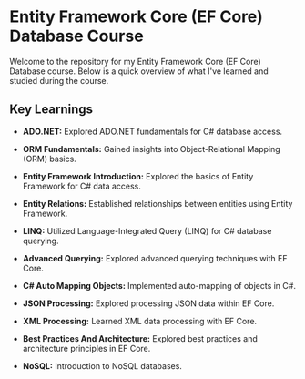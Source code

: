 # Entity Framework Core (EF Core) Database Course

Welcome to the repository for my Entity Framework Core (EF Core) Database course. Below is a quick overview of what I've learned and studied during the course.

## Key Learnings

- **ADO.NET:** Explored ADO.NET fundamentals for C# database access.

- **ORM Fundamentals:** Gained insights into Object-Relational Mapping (ORM) basics.

- **Entity Framework Introduction:** Explored the basics of Entity Framework for C# data access.

- **Entity Relations:** Established relationships between entities using Entity Framework.

- **LINQ:** Utilized Language-Integrated Query (LINQ) for C# database querying.

- **Advanced Querying:** Explored advanced querying techniques with EF Core.

- **C# Auto Mapping Objects:** Implemented auto-mapping of objects in C#.

- **JSON Processing:** Explored processing JSON data within EF Core.

- **XML Processing:** Learned XML data processing with EF Core.

- **Best Practices And Architecture:** Explored best practices and architecture principles in EF Core.

- **NoSQL:** Introduction to NoSQL databases.
